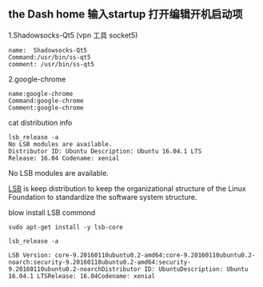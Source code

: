 ## the Dash home 输入startup 打开编辑开机启动项

1.Shadowsocks-Qt5 \(vpn 工具 socket5\)

```shell
name:  Shadowsocks-Qt5
Command:/usr/bin/ss-qt5
comment: /usr/bin/ss-qt5
```

2.google-chrome

```shell
name:google-chrome
Command:google-chrome
Comment:google-chrome
```

cat distribution info
```shell
lsb_release -a
No LSB modules are available. 
Distributor ID: Ubuntu Description: Ubuntu 16.04.1 LTS
Release: 16.04 Codename: xenial

```
No LSB modules are available.

[LSB](https://en.wikipedia.org/wiki/Linux_Standard_Base)
is keep distribution to keep 
the organizational structure of the Linux Foundation to standardize the software system structure.

blow install LSB commond
```shell
sudo apt-get install -y lsb-core

lsb_release -a

LSB Version: core-9.20160110ubuntu0.2-amd64:core-9.20160110ubuntu0.2-noarch:security-9.20160110ubuntu0.2-amd64:security-9.20160110ubuntu0.2-noarchDistributor ID: UbuntuDescription: Ubuntu 16.04.1 LTSRelease: 16.04Codename: xenial


```